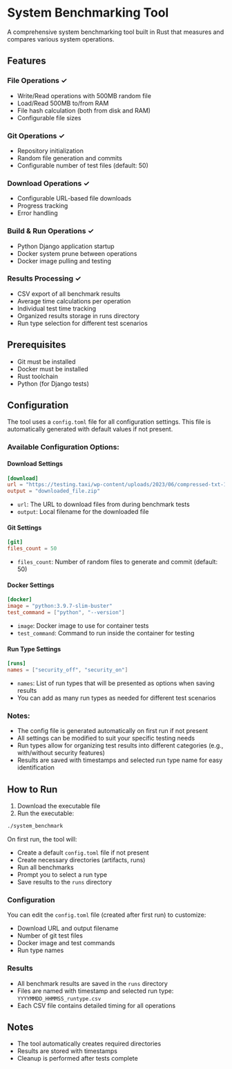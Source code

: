 # System Benchmarking Tool

A comprehensive system benchmarking tool built in Rust that measures and compares various system operations.

## Features

### File Operations ✓
- Write/Read operations with 500MB random file
- Load/Read 500MB to/from RAM
- File hash calculation (both from disk and RAM)
- Configurable file sizes

### Git Operations ✓
- Repository initialization
- Random file generation and commits
- Configurable number of test files (default: 50)

### Download Operations ✓
- Configurable URL-based file downloads
- Progress tracking
- Error handling

### Build & Run Operations ✓
- Python Django application startup
- Docker system prune between operations
- Docker image pulling and testing

### Results Processing ✓
- CSV export of all benchmark results
- Average time calculations per operation
- Individual test time tracking
- Organized results storage in runs directory
- Run type selection for different test scenarios

## Prerequisites
- Git must be installed
- Docker must be installed
- Rust toolchain
- Python (for Django tests)

## Configuration
The tool uses a `config.toml` file for all configuration settings. This file is automatically generated with default values if not present.

### Available Configuration Options:

#### Download Settings
```toml
[download]
url = "https://testing.taxi/wp-content/uploads/2023/06/compressed-txt-100M.zip"
output = "downloaded_file.zip"
```
- `url`: The URL to download files from during benchmark tests
- `output`: Local filename for the downloaded file

#### Git Settings
```toml
[git]
files_count = 50
```
- `files_count`: Number of random files to generate and commit (default: 50)

#### Docker Settings
```toml
[docker]
image = "python:3.9.7-slim-buster"
test_command = ["python", "--version"]
```
- `image`: Docker image to use for container tests
- `test_command`: Command to run inside the container for testing

#### Run Type Settings
```toml
[runs]
names = ["security_off", "security_on"]
```
- `names`: List of run types that will be presented as options when saving results
- You can add as many run types as needed for different test scenarios

### Notes:
- The config file is generated automatically on first run if not present
- All settings can be modified to suit your specific testing needs
- Run types allow for organizing test results into different categories (e.g., with/without security features)
- Results are saved with timestamps and selected run type name for easy identification

## How to Run

1. Download the executable file
2. Run the executable:
```bash
./system_benchmark
```

On first run, the tool will:
- Create a default `config.toml` file if not present
- Create necessary directories (artifacts, runs)
- Run all benchmarks
- Prompt you to select a run type
- Save results to the `runs` directory

### Configuration
You can edit the `config.toml` file (created after first run) to customize:
- Download URL and output filename
- Number of git test files
- Docker image and test commands
- Run type names

### Results
- All benchmark results are saved in the `runs` directory
- Files are named with timestamp and selected run type: `YYYYMMDD_HHMMSS_runtype.csv`
- Each CSV file contains detailed timing for all operations

## Notes
- The tool automatically creates required directories
- Results are stored with timestamps
- Cleanup is performed after tests complete
